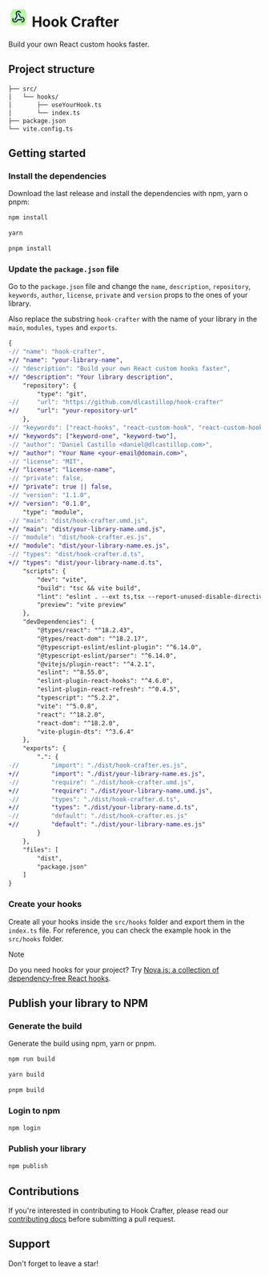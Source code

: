 # <img src="https://github.com/dlcastillop/dlcastillop/blob/main/logos/hook-crafter.png" width="40" height="40" /> Hook Crafter

Build your own React custom hooks faster.

## Project structure

```text
├── src/
│   └── hooks/
│       ├── useYourHook.ts
│       └── index.ts
├── package.json
└── vite.config.ts
```

## Getting started

### Install the dependencies

Download the last release and install the dependencies with npm, yarn o pnpm:

```bash
npm install
```

```bash
yarn
```

```bash
pnpm install
```

### Update the `package.json` file

Go to the `package.json` file and change the `name`, `description`, `repository`, `keywords`, `author`, `license`, `private` and `version` props to the ones of your library.

Also replace the substring `hook-crafter` with the name of your library in the `main`, `modules`, `types` and `exports`.

```diff
{
-// "name": "hook-crafter",
+// "name": "your-library-name",
-// "description": "Build your own React custom hooks faster",
+// "description": "Your library description",
    "repository": {
        "type": "git",
-//     "url": "https://github.com/dlcastillop/hook-crafter"
+//     "url": "your-repository-url"
    },
-// "keywords": ["react-hooks", "react-custom-hook", "react-custom-hooks", "vite", "typescript"],
+// "keywords": ["keyword-one", "keyword-two"],
-// "author": "Daniel Castillo <daniel@dlcastillop.com>",
+// "author": "Your Name <your-email@domain.com>",
-// "license": "MIT",
+// "license": "license-name",
-// "private": false,
+// "private": true || false,
-// "version": "1.1.0",
+// "version": "0.1.0",
    "type": "module",
-// "main": "dist/hook-crafter.umd.js",
+// "main": "dist/your-library-name.umd.js",
-// "module": "dist/hook-crafter.es.js",
+// "module": "dist/your-library-name.es.js",
-// "types": "dist/hook-crafter.d.ts",
+// "types": "dist/your-library-name.d.ts",
    "scripts": {
        "dev": "vite",
        "build": "tsc && vite build",
        "lint": "eslint . --ext ts,tsx --report-unused-disable-directives --max-warnings 0",
        "preview": "vite preview"
    },
    "devDependencies": {
        "@types/react": "^18.2.43",
        "@types/react-dom": "^18.2.17",
        "@typescript-eslint/eslint-plugin": "^6.14.0",
        "@typescript-eslint/parser": "^6.14.0",
        "@vitejs/plugin-react": "^4.2.1",
        "eslint": "^8.55.0",
        "eslint-plugin-react-hooks": "^4.6.0",
        "eslint-plugin-react-refresh": "^0.4.5",
        "typescript": "^5.2.2",
        "vite": "^5.0.8",
        "react": "^18.2.0",
        "react-dom": "^18.2.0",
        "vite-plugin-dts": "^3.6.4"
    },
    "exports": {
        ".": {
-//         "import": "./dist/hook-crafter.es.js",
+//         "import": "./dist/your-library-name.es.js",
-//         "require": "./dist/hook-crafter.umd.js",
+//         "require": "./dist/your-library-name.umd.js",
-//         "types": "./dist/hook-crafter.d.ts",
+//         "types": "./dist/your-library-name.d.ts",
-//         "default": "./dist/hook-crafter.es.js"
+//         "default": "./dist/your-library-name.es.js"
        }
    },
    "files": [
        "dist",
        "package.json"
    ]
}
```

### Create your hooks

Create all your hooks inside the `src/hooks` folder and export them in the `index.ts` file. For reference, you can check the example hook in the `src/hooks` folder.

> [!NOTE]  
> Do you need hooks for your project? Try [Nova.js: a collection of dependency-free React hooks](https://novajs.co/).

## Publish your library to NPM

### Generate the build

Generate the build using npm, yarn or pnpm.

```bash
npm run build
```

```bash
yarn build
```

```bash
pnpm build
```

### Login to npm

```bash
npm login
```

### Publish your library

```bash
npm publish
```

## Contributions

If you're interested in contributing to Hook Crafter, please read our [contributing docs](https://github.com/dlcastillop/hook-crafter/blob/main/CONTRIBUTING.md) before submitting a pull request.

## Support

Don't forget to leave a star!
